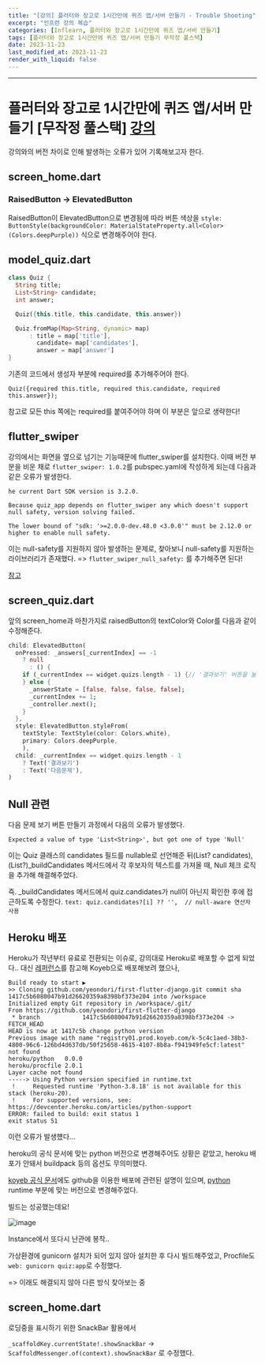 ```yaml
---
title: "[강의] 플러터와 장고로 1시간만에 퀴즈 앱/서버 만들기 - Trouble Shooting"
excerpt: "인프런 강의 복습"
categories: [Inflearn, 플러터와 장고로 1시간만에 퀴즈 앱/서버 만들기]
tags: [플러터와 장고로 1시간만에 퀴즈 앱/서버 만들기 무작정 풀스택]
date: 2023-11-23
last_modified_at: 2023-11-23
render_with_liquid: false
---
```


---- 

# 플러터와 장고로 1시간만에 퀴즈 앱/서버 만들기 [무작정 풀스택] [강의](https://www.inflearn.com/course/%ED%94%8C%EB%9F%AC%ED%84%B0-%EC%9E%A5%EA%B3%A0-%ED%80%B4%EC%A6%88%EC%95%B1-%EC%84%9C%EB%B2%84-%ED%92%80%EC%8A%A4%ED%83%9D/dashboard)

강의와의 버전 차이로 인해 발생하는 오류가 있어 기록해보고자 한다.

## screen_home.dart

### RaisedButton -> ElevatedButton

RaisedButton이 ElevatedButton으로 변경됨에 따라 버튼 색상을 
`style: ButtonStyle(backgroundColor: MaterialStateProperty.all<Color>(Colors.deepPurple))` 식으로 변경해주어야 한다.

## model_quiz.dart

```dart
class Quiz {
  String title;
  List<String> candidate;
  int answer;

  Quiz({this.title, this.candidate, this.answer})

  Quiz.fromMap(Map<String, dynamic> map)
      : title = map['title'],
        candidate= map['candidates'],
        answer = map['answer']
}
```

기존의 코드에서 생성자 부분에 required를 추가해주어야 한다.

`Quiz({required this.title, required this.candidate, required this.answer});`

참고로 모든 this 쪽에는 required를 붙여주어야 하며 이 부분은 앞으로 생략한다!

## flutter_swiper

강의에서는 화면을 옆으로 넘기는 기능때문에 flutter_swiper를 설치한다.
이때 버전 부분을 비운 채로 `flutter_swiper: 1.0.2`를 pubspec.yaml에 작성하게 되는데 다음과 같은 오류가 발생한다.

```
he current Dart SDK version is 3.2.0.

Because quiz_app depends on flutter_swiper any which doesn't support null safety, version solving failed.

The lower bound of "sdk: '>=2.0.0-dev.48.0 <3.0.0'" must be 2.12.0 or higher to enable null safety.
```

이는 null-safety를 지원하지 않아 발생하는 문제로, 찾아보니 null-safety를 지원하는 라이브러리가 존재했다.
=> `flutter_swiper_null_safety:` 를 추가해주면 된다!

[참고](https://velog.io/@ejayjeon/Flutter-Error-Cannot-run-with-sound-null-safety-because-the-following-dependenciesdont-support-null-safety-%EC%97%90%EB%9F%AC-%ED%95%B4%EA%B2%B0%EB%B2%95)

## screen_quiz.dart

앞의 screen_home과 마찬가지로 raisedButton의 textColor와 Color를 다음과 같이 수정해준다.


```dart
child: ElevatedButton(
  onPressed: _answers[_currentIndex] == -1
    ? null
      : () {
    if (_currentIndex == widget.quizs.length - 1) {// '결과보기' 버튼을 눌렀을 때의 동작
    } else {
      _answerState = [false, false, false, false];
      _currentIndex += 1;
      _controller.next();
    }
  },
  style: ElevatedButton.styleFrom(
    textStyle: TextStyle(color: Colors.white),
    primary: Colors.deepPurple,
    ),
  child: _currentIndex == widget.quizs.length - 1
    ? Text('결과보기')
    : Text('다음문제'),
)
```

## Null 관련
다음 문제 보기 버튼 만들기 과정에서 다음의 오류가 발생했다.

`Expected a value of type 'List<String>', but got one of type 'Null'`


이는 Quiz 클래스의 candidates 필드를 nullable로 선언해준 뒤(List<String>? candidates), (List<String>?)_buildCandidates 메서드에서 각 후보자의 텍스트를 가져올 때, 
Null 체크 로직을 추가해 해결해주었다.

즉. _buildCandidates 메서드에서 quiz.candidates가 null이 아닌지 확인한 후에 접근하도록 수정한다.
`text: quiz.candidates?[i] ?? '',  // null-aware 연산자 사용` 

## Heroku 배포

Heroku가 작년부터 유료로 전환되는 이슈로, 강의대로 Heroku로 배포할 수 없게 되었다..
대신 [레퍼런스](https://cocobi.tistory.com/248)를 참고해 Koyeb으로 배포해보려 했으나,

```
Build ready to start ▶️
>> Cloning github.com/yeondori/first-flutter-django.git commit sha 1417c5b6080047b91d26620359a8398bf373e204 into /workspace
Initialized empty Git repository in /workspace/.git/
From https://github.com/yeondori/first-flutter-django
 * branch            1417c5b6080047b91d26620359a8398bf373e204 -> FETCH_HEAD
HEAD is now at 1417c5b change python version
Previous image with name "registry01.prod.koyeb.com/k-5c4c1aed-38b3-4800-96c6-126bd4d637db/50f25658-4615-4107-8b8a-f941949fe5cf:latest" not found
heroku/python   0.0.0
heroku/procfile 2.0.1
Layer cache not found
-----> Using Python version specified in runtime.txt
 !     Requested runtime 'Python-3.8.18' is not available for this stack (heroku-20).
 !     For supported versions, see: https://devcenter.heroku.com/articles/python-support
ERROR: failed to build: exit status 1
exit status 51
```

이런 오류가 발생헀다... 

heroku의 공식 문서에 맞는 python 버전으로 변경해주어도 상황은 같았고, heroku 배포가 안돼서 buildpack 등의 옵션도 무의미했다.

[koyeb 공식 문서](https://www.koyeb.com/docs/build-and-deploy/deploy-with-git)에도 github을 이용한 배포에 관련된 설명이 있으며, 
[python](https://www.koyeb.com/docs/build-and-deploy/build-from-git/python) runtime 부분에 맞는 버전으로 변경해주었다.

빌드는 성공했는데요!

![image](https://github.com/yeondori/yeondori.github.io/assets/93027942/19306e0d-6111-47bc-922d-82a8126536af)

Instance에서 또다시 난관에 봉착..

가상환경에 gunicorn 설치가 되어 있지 않아 설치한 후 다시 빌드해주었고, Procfile도 `web: gunicorn quiz:app`로 수정했다.

=> 이래도 해결되지 않아 다른 방식 찾아보는 중

## screen_home.dart

로딩중을 표시하기 위한 SnackBar 활용에서 

`_scaffoldKey.currentState!.showSnackBar` -> `ScaffoldMessenger.of(context).showSnackBar` 로 수정했다.